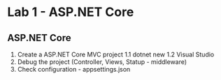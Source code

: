# Lab 1 - ASP.NET Core

## ASP.NET Core

1. Create a ASP.NET Core MVC project
    1.1 dotnet new
    1.2 Visual Studio
2. Debug the project (Controller, Views, Statup - middleware)
3. Check configuration - appsettings.json


